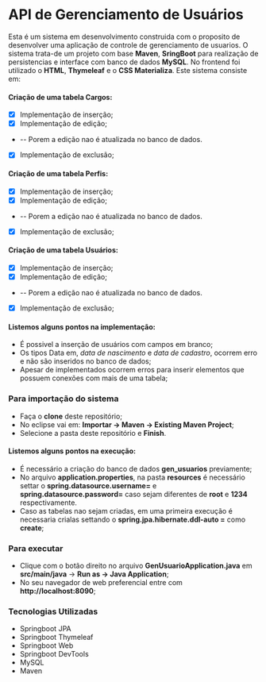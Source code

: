 # API de Gerenciamento de Usuários

Esta é um sistema em desenvolvimento construida com o proposito de desenvolver uma aplicação de controle de gerenciamento de usuarios. O sistema trata-de um projeto com base **Maven**, **SringBoot** para realização de persistencias e interface com banco de dados **MySQL**. No frontend foi utilizado o **HTML**, **Thymeleaf** e o **CSS Materializa**.
Este sistema consiste em:
#### Criação de uma tabela Cargos:
- [x] Implementação de inserção;
- [x] Implementação de edição;
- -- Porem a edição nao é atualizada no banco de dados.
- [x] Implementação de exclusão;

#### Criação de uma tabela Perfis:
- [x] Implementação de inserção;
- [x] Implementação de edição;
- -- Porem a edição nao é atualizada no banco de dados.
- [x] Implementação de exclusão;

#### Criação de uma tabela Usuários:
- [x] Implementação de inserção;
- [x] Implementação de edição;
- -- Porem a edição nao é atualizada no banco de dados.
- [x] Implementação de exclusão;

#### Listemos alguns pontos na implementação:
- É possivel a inserção de usuários com campos em branco;
- Os tipos Data em, *data de nascimento* e *data de cadastro*, ocorrem erro e não são inseridos no banco de dados;
- Apesar de implementados ocorrem erros para inserir elementos que possuem conexões com mais de uma tabela;

### Para importação do sistema
- Faça o **clone** deste repositório;
- No eclipse vai em:
**Importar -> Maven -> Existing Maven Project**;
- Selecione a pasta deste repositório e **Finish**.

#### Listemos alguns pontos na execução:
- É necessário a criação do banco de dados **gen_usuarios** previamente;
- No arquivo **application.properties**, na pasta **resources** é necessário settar o **spring.datasource.username=** e **spring.datasource.password=** caso sejam diferentes de **root** e **1234** respectivamente.
- Caso as tabelas nao sejam criadas, em uma primeira execução é necessaria crialas settando o **spring.jpa.hibernate.ddl-auto =** como **create**;

### Para executar

- Clique com o botão direito no arquivo **GenUsuarioApplication.java** em **src/main/java** -> **Run as -> Java Application**;
- No seu navegador de web preferencial entre com **http://localhost:8090**;

### Tecnologias Utilizadas
- Springboot  JPA
- Springboot Thymeleaf
- Springboot Web
- Springboot DevTools
- MySQL
- Maven
